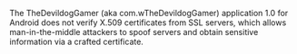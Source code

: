 The TheDevildogGamer (aka com.wTheDevildogGamer) application 1.0 for Android does not verify X.509 certificates from SSL servers, which allows man-in-the-middle attackers to spoof servers and obtain sensitive information via a crafted certificate.